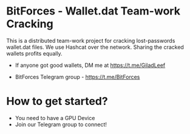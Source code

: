 # BitForces - Wallet.dat Team-work Cracking
This is a distributed team-work project for cracking lost-passwords wallet.dat files.
We use Hashcat over the network. Sharing the cracked wallets profits equally.

* If anyone got good wallets, DM me at https://t.me/GiladLeef

* BitForces Telegram group - https://t.me/BitForces

# How to get started?
* You need to have a GPU Device
* Join our Telegram group to connect!
